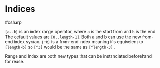 # Indices
#csharp 

`[a..b]` is an index range operator, where `a` is the start from  and `b` is the end  The default values are `[0..length-1]`.  Both a and b can use the new from-end index syntax.
`[^b]` is a from-end index meaning it's equivelent to `[length-b]` so `[^3]` would be the same as `[^length-3]` .

Range and Index are both new types that can be instanciated beforehand for reuse.
